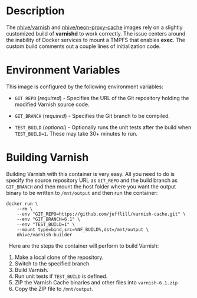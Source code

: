 # Description

The [nhive/varnish](https://hub.docker.com/r/nhive/varnish/) and [nhive/neon-proxy-cache](https://hub.docker.com/r/nhive/neon-proxy-cache/) images rely on a slightly customized build of **varnishd** to work correctly.  The issue centers around the inability of Docker services to mount a TMPFS that enables **exec**.  The custom build comments out a couple lines of initialization code.

# Environment Variables

This image is configured by the following environment variables:

* `GIT_REPO` (*required*) - Specifies the URL of the Git repository holding the modified Varnish source code.

* `GIT_BRANCH` (*required*) - Specifies the Git branch to be compiled.

* `TEST_BUILD` (*optional*) - Optionally runs the unit tests after the build when `TEST_BUILD=1`.  These may take 30+ minutes to run.

# Building Varnish

Building Varnish with this container is very easy.  All you need to do is specify the source repository URL as `GIT_REPO` and the build branch as `GIT_BRANCH` and then mount the host folder where you want the output binary to be written to `/mnt/output` and then run the container:

```
docker run \
    --rm \
    --env "GIT_REPO=https://github.com/jefflill/varnish-cache.git" \
    --env "GIT_BRANCH=6.1" \
    --env "TEST_BUILD=1" \
    --mount type=bind,src=%NF_BUILD%,dst=/mnt/output \
    nhive/varnish-builder
```
&nbsp;
Here are the steps the container will perform to build Varnish:

1. Make a local clone of the repository.
2. Switch to the specified branch.
3. Build Varnish.
4. Run unit tests if `TEST_BUILD` is defined.
5. ZIP the Varnish Cache binaries and other files into `varnish-6.1.zip`
6. Copy the ZIP file to `/mnt/output`.
